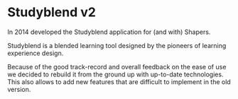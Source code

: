 <!--
  slug: studyblendII
  type: fortpolio
  excerpt: Complete rebuild of an online learning tool. Implementing up-to-date technologies makes adding new features easier which in turn automates a lot of manual configuration.
  categories: JavaScript, HTML/CSS, framework, mobile
  tags: React, REST, NodeJS, MongoDB/Mongoose, Imagekit, Sendgrid, Netlify
  clients: Shapers
  thumbnail: HSO-App-students.png
  image: HSO-App-students.png
  images: HSO-App-mobile-login.png, HSO-App-mobile-week-1.png, HSO-App-mobile-group-tasks.png, HSO-App-mobile-menu.png, HSO-App-profile.png, HSO-App-overview.png, HSO-App-week-1.png, HSO-App-students.png, HSO-App-student.png, HSO-App-settings.png
  inCv: true
  inPortfolio: false
  dateFrom: 2022-05-11
  dateTo: 2023-03-11
-->

# Studyblend v2

In 2014 developed the Studyblend application for (and with) Shapers.

Studyblend is a blended learning tool designed by the pioneers of learning experience design.

Because of the good track-record and overall feedback on the ease of use we decided to rebuild it from the ground up with up-to-date technologies. This also allows to add new features that are difficult to implement in the old version. 
